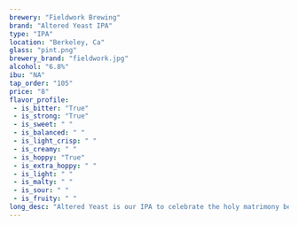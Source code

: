 ```yaml
---
brewery: "Fieldwork Brewing"
brand: "Altered Yeast IPA"
type: "IPA"
location: "Berkeley, Ca"
glass: "pint.png"
brewery_brand: "fieldwork.jpg"
alcohol: "6.8%"
ibu: "NA"
tap_order: "105"
price: "8"
flavor_profile:
 - is_bitter: "True"
 - is_strong: "True"
 - is_sweet: " "
 - is_balanced: " "
 - is_light_crisp: " "
 - is_creamy: " "
 - is_hoppy: "True"
 - is_extra_hoppy: " "
 - is_light: " "
 - is_malty: " "
 - is_sour: " "
 - is_fruity: " " 
long_desc: "Altered Yeast is our IPA to celebrate the holy matrimony between yeast esters and hop aromas. Alongside using the best aromatic yeast strains we can find we also loaded this one up with two of the orangiest hops that ever have oranged; Citra and Southern Passion."
---
```

